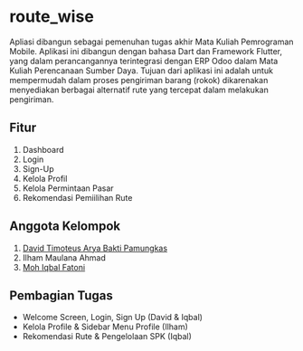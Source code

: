 # route_wise

Apliasi dibangun sebagai pemenuhan tugas akhir Mata Kuliah Pemrograman Mobile. Aplikasi ini dibangun dengan bahasa Dart dan Framework Flutter, yang dalam perancangannya terintegrasi dengan ERP Odoo dalam Mata Kuliah Perencanaan Sumber Daya. Tujuan dari aplikasi ini adalah untuk mempermudah dalam proses pengiriman barang (rokok) dikarenakan menyediakan berbagai alternatif rute yang tercepat dalam melakukan pengiriman.

## Fitur
1) Dashboard
2) Login
3) Sign-Up
4) Kelola Profil
5) Kelola Permintaan Pasar
6) Rekomendasi Pemiilihan Rute

## Anggota Kelompok
1) [David Timoteus Arya Bakti Pamungkas](https://github.com/DavidTimoteus)
2) Ilham Maulana Ahmad
3) [Moh Iqbal Fatoni](https://github.com/iqbalfatoni10)

## Pembagian Tugas
- Welcome Screen, Login, Sign Up (David & Iqbal)
- Kelola Profile & Sidebar Menu Profile (Ilham)
- Rekomendasi Rute & Pengelolaan SPK (Iqbal)
